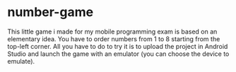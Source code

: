 # number-game
This little game i made for my mobile programming exam is based on an elementary idea. You have to order numbers from 1 to 8 starting from the top-left corner.
All you have to do to try it is to upload the project in Android Studio and launch the game with an emulator (you can choose the device to emulate).
